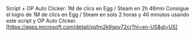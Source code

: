 Script + OP Auto Clicker: 1M de clics en Egg / Steam en 2h 46min  Consigue el logro de 1M de clics en Egg / Steam en solo 2 horas y 46 minutos usando este script y OP Auto Clicker. [https://apps.microsoft.com/detail/xpfm2k6gpv72cr?hl=en-US&gl=US]
